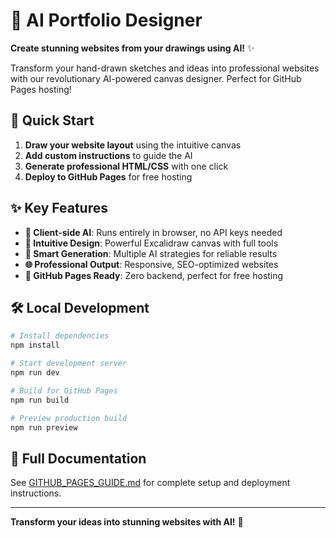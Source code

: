 # 🎨 AI Portfolio Designer

**Create stunning websites from your drawings using AI!** ✨

Transform your hand-drawn sketches and ideas into professional websites with our revolutionary AI-powered canvas designer. Perfect for GitHub Pages hosting!

## 🚀 Quick Start

1. **Draw your website layout** using the intuitive canvas
2. **Add custom instructions** to guide the AI
3. **Generate professional HTML/CSS** with one click
4. **Deploy to GitHub Pages** for free hosting

## ✨ Key Features

- **🎯 Client-side AI**: Runs entirely in browser, no API keys needed
- **🎨 Intuitive Design**: Powerful Excalidraw canvas with full tools
- **🤖 Smart Generation**: Multiple AI strategies for reliable results
- **🌐 Professional Output**: Responsive, SEO-optimized websites
- **🚀 GitHub Pages Ready**: Zero backend, perfect for free hosting

## 🛠 Local Development

```bash
# Install dependencies
npm install

# Start development server
npm run dev

# Build for GitHub Pages
npm run build

# Preview production build
npm run preview
```

## 📖 Full Documentation

See [GITHUB_PAGES_GUIDE.md](./GITHUB_PAGES_GUIDE.md) for complete setup and deployment instructions.

---

**Transform your ideas into stunning websites with AI!** 🚀
